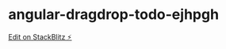 # angular-dragdrop-todo-ejhpgh

[Edit on StackBlitz ⚡️](https://stackblitz.com/edit/angular-dragdrop-todo-ejhpgh)